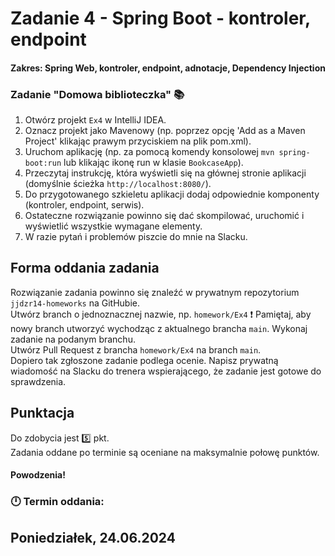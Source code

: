 # Zadanie 4 - Spring Boot - kontroler, endpoint
#### Zakres: Spring Web, kontroler, endpoint, adnotacje, Dependency Injection

### Zadanie "Domowa biblioteczka" :books:

1. Otwórz projekt `Ex4` w IntelliJ IDEA.
2. Oznacz projekt jako Mavenowy (np. poprzez opcję 'Add as a Maven Project' klikając prawym przyciskiem na plik pom.xml).
3. Uruchom aplikację (np. za pomocą komendy konsolowej `mvn spring-boot:run` lub klikając ikonę run w klasie `BookcaseApp`).
4. Przeczytaj instrukcję, która wyświetli się na głównej stronie aplikacji (domyślnie ścieżka `http://localhost:8080/`).
5. Do przygotowanego szkieletu aplikacji dodaj odpowiednie komponenty (kontroler, endpoint, serwis).
6. Ostateczne rozwiązanie powinno się dać skompilować, uruchomić i wyświetlić wszystkie wymagane elementy.
7. W razie pytań i problemów piszcie do mnie na Slacku.


## Forma oddania zadania
Rozwiązanie zadania powinno się znaleźć w prywatnym repozytorium `jjdzr14-homeworks` na GitHubie.  
Utwórz branch o jednoznacznej nazwie, np. `homework/Ex4` 
:exclamation: Pamiętaj, aby nowy branch utworzyć wychodząc z aktualnego brancha `main`.
Wykonaj zadanie na podanym branchu.  
Utwórz Pull Request z brancha `homework/Ex4` na branch `main`.  
Dopiero tak zgłoszone zadanie podlega ocenie.
Napisz prywatną wiadomość na Slacku do trenera wspierającego, że zadanie jest gotowe do sprawdzenia.


## Punktacja

Do zdobycia jest :five:  pkt.  
Zadania oddane po terminie są oceniane na maksymalnie połowę punktów.

#### Powodzenia!

### :clock12: Termin oddania:
## Poniedziałek, 24.06.2024
